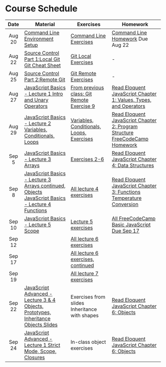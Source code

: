 # Course Schedule

|  Date  | Material                                                                                                                                                                  | Exercises                                                                                           | Homework                                                                                                                                                                                             |
| :----: | ------------------------------------------------------------------------------------------------------------------------------------------------------------------------- | --------------------------------------------------------------------------------------------------- | ---------------------------------------------------------------------------------------------------------------------------------------------------------------------------------------------------- |
| Aug 20 | [Command Line](./lectures/02-command-line) <br/> [Environment Setup](environment.md)                                                                                      | [Command Line Exercises](./lectures/02-command-line/exercises.md)                                   | [Command Line Homework](./lectures/02-command-line/homework.md) Due Aug 22                                                                                                                           |
| Aug 22 | [Source Control Part 1:Local Git](./lectures/03-source-control)<br/>[Git Cheat Sheet](./lectures/03-source-control/git-cheatsheet.pdf)                                    | [Git Local Exercises](./lectures/03-source-control/exercises-local.md)                              | -                                                                                                                                                                                                    |
| Aug 25 | [Source Control Part 2:Remote Git](./lectures/03-source-control)                                                                                                          | [Git Remote Exercises](./lectures/03-source-control/exercises-remote.md)                            | -                                                                                                                                                                                                    |
| Aug 27 | [JavaScript Basics - Lecture 1 Intro and Unary Operators](./lectures/04-javascript-basics)                                                                                | [From previous class: Git Remote Exercise 9](./lectures/03-source-control/exercises-remote.md)      | [Read Eloquent JavaScript Chapter 1: Values, Types, and Operators](https://eloquentjavascript.net/01_values.html)                                                                                    |
| Aug 29 | [JavaScript Basics - Lecture 2 Variables, Conditionals, Loops](./lectures/04-javascript-basics)                                                                           | [Variables, Conditionals, Loops, Exercises](./lectures/04-javascript-basics/lecture02-exercises.md) | [Read Eloquent JavaScript Chapter 2: Program Structure](https://eloquentjavascript.net/02_program_structure.html) <br>[FreeCodeCamp Homework](./lectures/04-javascript-basics/lecture02-homework.md) |
| Sep 5  | [JavaScript Basics - Lecture 3 Arrays](./lectures/04-javascript-basics)                                                                                                   | [Exercises 2-6](./lectures/04-javascript-basics/lecture03-exercises.md)                             | [Read Eloquent JavaScript Chapter 4: Data Structures](https://eloquentjavascript.net/04_data.html)                                                                                                   |
| Sep 8  | [JavaScript Basics - Lecture 3 Arrays continued, Objects](./lectures/04-javascript-basics)<br/>[JavaScript Basics - Lecture 4 Functions](./lectures/04-javascript-basics) | [All lecture 4 exercises](./lectures/04-javascript-basics/lecture04-exercises.md)                   | [Read Eloquent JavaScript Chapter 3: Functions](https://eloquentjavascript.net/03_functions.html)<br>[Temperature Conversion](https://classroom.github.com/a/BNcJkRjq)                               |
| Sep 10 | [JavaScript Basics - Lecture 5 Scope](./lectures/04-javascript-basics)                                                                                                    | [Lecture 5 exercises](./lectures/04-javascript-basics/lecture05-exercises.md)                       | [All FreeCodeCamp Basic JavaScript Due Sep 17](https://learn.freecodecamp.org)                                                                                                                       |
| Sep 12 |                                                                                                                                                                           | [All lecture 6 exercises](./lectures/04-javascript-basics/lecture06-exercises.md)                   |                                                                                                                                                                                                      |
| Sep 17 |                                                                                                                                                                           | [All lecture 6 exercises, continued](./lectures/04-javascript-basics/lecture06-exercises.md)        |                                                                                                                                                                                                      |
| Sep 19 |                                                                                                                                                                           | [All lecture 7 exercises](./lectures/04-javascript-basics/lecture07-exercises.md)                   |                                                                                                                                                                                                      |
| Sep 22 | [JavaScript Advanced - Lecture 3 & 4 Objects, Prototypes, Inheritance](./lectures/05-advanced-javascript/) <br/>[Objects Slides](https://slides.com/aaronrobinson-1/javascript-objects)                                                                                                                                                                          | Exercises from slides<br/> Inheritance with shapes                  |                                                                                                                                                                                                      [Read Eloquent JavaScript Chapter 6: Objects](https://eloquentjavascript.net/06_object.html)|
| Sep 24 | [JavaScript Advanced - Lecture 1 Strict Mode, Scope, Closures](./lectures/05-advanced-javascript/)                                                                                                                                                                          | In-class object exercises                   |                                                                                                                                                                                                      [Read Eloquent JavaScript Chapter 6: Objects](https://eloquentjavascript.net/06_object.html)|
